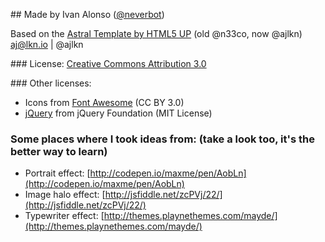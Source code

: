 
## Made by Ivan Alonso ([@neverbot](https://github.com/neverbot))

Based on the [Astral Template by HTML5 UP](http://html5up.net/astral)
(old @n33co, now @ajlkn)
aj@lkn.io | @ajlkn

### License:
[Creative Commons Attribution 3.0](license.txt)

### Other licenses:
 * Icons from [Font Awesome](http://fontawesome.io/) (CC BY 3.0)
 * [jQuery](http://jquery.com/) from jQuery Foundation (MIT License)

### Some places where I took ideas from: (take a look too, it's the better way to learn)

 * Portrait effect: [http://codepen.io/maxme/pen/AobLn](http://codepen.io/maxme/pen/AobLn)
 * Image halo effect: [http://jsfiddle.net/zcPVj/22/](http://jsfiddle.net/zcPVj/22/)
 * Typewriter effect: [http://themes.playnethemes.com/mayde/](http://themes.playnethemes.com/mayde/)
